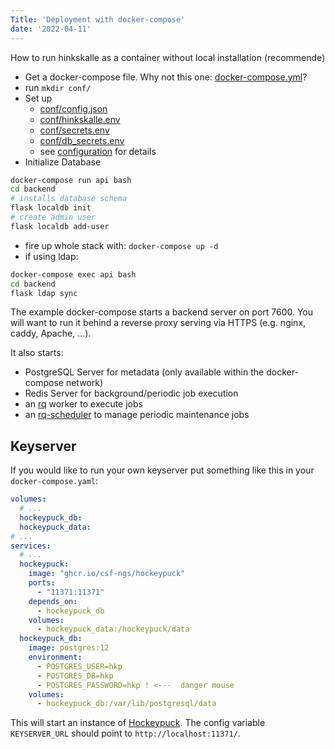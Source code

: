 ```yaml
---
Title: 'Deployment with docker-compose'
date: '2022-04-11'
---
```


How to run hinkskalle as a container without local installation (recommende)

<!--more-->

- Get a docker-compose file. Why not this one: [docker-compose.yml](https://github.com/csf-ngs/hinkskalle/blob/master/share/deploy/docker-compose.yml)?
- run `mkdir conf/`
- Set up 
  - [conf/config.json](https://github.com/csf-ngs/hinkskalle/blob/master/share/deploy/conf/config.json)
  - [conf/hinkskalle.env](https://github.com/csf-ngs/hinkskalle/blob/master/share/deploy/conf/hinkskalle.env)
  - [conf/secrets.env](https://github.com/csf-ngs/hinkskalle/blob/master/share/deploy/conf/secrets.env)
  - [conf/db_secrets.env](https://github.com/csf-ngs/hinkskalle/blob/master/share/deploy/conf/db_secrets.env)
  - see [configuration](../configuration) for details
- Initialize Database

```bash
docker-compose run api bash
cd backend
# installs database schema
flask localdb init
# create admin user
flask localdb add-user
```

- fire up whole stack with: `docker-compose up -d`
- if using ldap:

```bash
docker-compose exec api bash
cd backend
flask ldap sync
```

The example docker-compose starts a backend server on port 7600. You will want
to run it behind a reverse proxy serving via HTTPS (e.g. nginx, caddy, Apache,
...).

It also starts:

- PostgreSQL Server for metadata (only available within the docker-compose network)
- Redis Server for background/periodic job execution
- an [rq](https://python-rq.org/) worker to execute jobs
- an [rq-scheduler](https://github.com/rq/rq-scheduler) to manage periodic maintenance jobs

## Keyserver

If you would like to run your own keyserver put something like this in your `docker-compose.yaml`:

```yaml
volumes:
  # ...
  hockeypuck_db:
  hockeypuck_data:
# ...
services:
  # ...
  hockeypuck:
    image: "ghcr.io/csf-ngs/hockeypuck"
    ports:
      - "11371:11371"
    depends_on:
      - hockeypuck_db
    volumes:
      - hockeypuck_data:/hockeypuck/data
  hockeypuck_db:
    image: postgres:12
    environment:
      - POSTGRES_USER=hkp
      - POSTGRES_DB=hkp
      - POSTGRES_PASSWORD=hkp ! <---  danger mouse
    volumes:
      - hockeypuck_db:/var/lib/postgresql/data
```

This will start an instance of [Hockeypuck](https://hockeypuck.io/). The config variable `KEYSERVER_URL` should point to `http://localhost:11371/`.